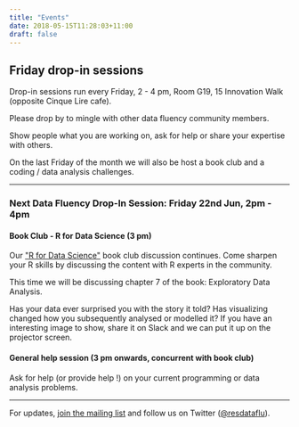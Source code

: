 ```yaml
---
title: "Events"
date: 2018-05-15T11:28:03+11:00
draft: false
---
```


## Friday drop-in sessions

Drop-in sessions run every Friday, 2 - 4 pm, Room G19, 15 Innovation Walk (opposite Cinque Lire cafe).

Please drop by to mingle with other data fluency community members.

Show people what you are working on, ask for help or share your expertise with others.

On the last Friday of the month we will also be host a book club and a coding / data analysis challenges.

----
### Next Data Fluency Drop-In Session: Friday 22nd Jun, 2pm - 4pm

#### Book Club - R for Data Science (3 pm)

Our ["R for Data Science"](http://r4ds.had.co.nz/) book club discussion continues. 
Come sharpen your R skills by discussing the content with R experts in the community.

This time we will be discussing chapter 7 of the book: Exploratory Data Analysis.

Has your data ever surprised you with the story it told? Has visualizing changed how you subsequently analysed or modelled it?
If you have an interesting image to show, share it on Slack and we can put it up on the projector screen.

#### General help session (3 pm onwards, concurrent with book club)

Ask for help (or provide help !) on your current programming or data analysis problems.


----

For updates, [join the mailing list](http://eepurl.com/dmzhGH) 
and follow us on Twitter ([@resdataflu](https://twitter.com/resdatflu)).
